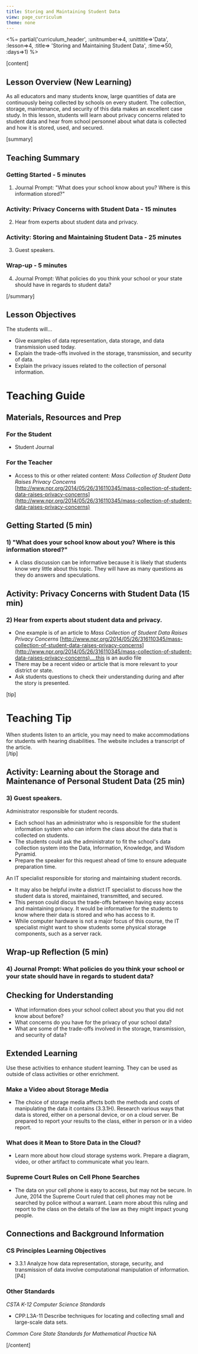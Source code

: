 ```yaml
---
title: Storing and Maintaining Student Data
view: page_curriculum
theme: none
---
```



<%= partial('curriculum_header', :unitnumber=>4, :unittitle=>'Data', :lesson=>4, :title=> 'Storing and Maintaining Student Data', :time=>50, :days=>1) %>

[content]

## Lesson Overview (New Learning)
As all educators and many students know, large quantities of data are continuously being collected by schools on every student. The collection, storage, maintenance, and security of this data makes an excellent case study. In this lesson, students will learn about privacy concerns related to student data and hear from school personnel about what data is collected and how it is stored, used, and secured. 

[summary]

## Teaching Summary
### **Getting Started** - 5 minutes
1) Journal Prompt:  "What does your school know about you? Where is this information stored?"

### **Activity: Privacy Concerns with Student Data** - 15  minutes 
2) Hear from experts about student data and privacy.

### **Activity: Storing and Maintaining Student Data** - 25 minutes  
3) Guest speakers.

### **Wrap-up** - 5  minutes 
4) Journal Prompt: What policies do you think your school or your state should have in regards to student data?


[/summary]

## Lesson Objectives 
The students will... 

- Give examples of data representation, data storage, and data transmission used today.  
- Explain the trade-offs involved in the storage, transmission, and security of data. 
- Explain the privacy issues related to the collection of personal information.


# Teaching Guide
## Materials, Resources and Prep
### For the Student
- Student Journal

### For the Teacher
- Access to this or other related content: *Mass Collection of Student Data Raises Privacy Concerns* [http://www.npr.org/2014/05/26/316110345/mass-collection-of-student-data-raises-privacy-concerns](http://www.npr.org/2014/05/26/316110345/mass-collection-of-student-data-raises-privacy-concerns)

## Getting Started (5 min)
### 1) "What does your school know about you?  Where is this information stored?"
- A class discussion can be informative because it is likely that students know very little about this topic. They will have as many questions as they do answers and speculations.

## Activity: Privacy Concerns with Student Data (15 min)
### 2) Hear from experts about student data and privacy.
- One example is of an article to *Mass Collection of Student Data Raises Privacy Concerns* [http://www.npr.org/2014/05/26/316110345/mass-collection-of-student-data-raises-privacy-concerns](http://www.npr.org/2014/05/26/316110345/mass-collection-of-student-data-raises-privacy-concerns)....this is an audio file
- There may be a recent video or article that is more relevant to your district or state.
- Ask students questions to check their understanding during and after the story is presented.

[tip]
# Teaching Tip  
When students listen to an article, you may need to make accommodations for students with hearing disabilities.  The website includes a transcript of the article.  
[/tip]


## Activity: Learning about the Storage and Maintenance of Personal Student Data (25 min)
### 3) Guest speakers.
Administrator responsible for student records.

- Each school has an administrator who is responsible for the student information system who can inform the class about the data that is collected on students.
- The students could ask the administrator to fit the school's data collection system into the Data, Information, Knowledge, and Wisdom Pyramid.
- Prepare the speaker for this request ahead of time to ensure adequate preparation time.

An IT specialist responsible for storing and maintaining student records.

- It may also be helpful invite a district IT specialist to discuss how the student data is stored, maintained, transmitted, and secured.  
- This person could discus the trade-offs between having easy access and maintaining privacy. It would be informative for the students to know where their data is stored and who has access to it. 
- While computer hardware is not a major focus of this course, the IT specialist might want to show students some physical storage components, such as a server rack. 

## Wrap-up Reflection (5 min)
### 4) Journal Prompt: What policies do you think your school or your state should have in regards to student data?

## Checking for Understanding
- What information does your school collect about you that you did not know about before?
- What concerns do you have for the privacy of your school data? 
- What are some of the trade-offs involved in the storage, transmission, and security of data?

## Extended Learning 
Use these activities to enhance student learning. They can be used as outside of class activities or other enrichment.

### Make a Video about Storage Media
- The choice of storage media affects both the methods and costs of manipulating the data it contains (3.3.1H). Research various ways that data is stored, either on a personal device, or on a cloud server. Be prepared to report your results to the class, either in person or in a video report.  

### What does it Mean to Store Data in the Cloud?
- Learn more about how cloud storage systems work. Prepare a diagram, video, or other artifact to communicate what you learn. 

### Supreme Court Rules on Cell Phone Searches
- The data on your cell phone is easy to access, but may not be secure. In June, 2014 the Supreme Court ruled that cell phones may not be searched by police without a warrant. Learn more about this ruling and report to the class on the details of the law as they might impact young people.


## Connections and Background Information
### CS Principles Learning Objectives

- 3.3.1 Analyze how data representation, storage, security, and transmission of data involve computational manipulation of information. [P4]

### Other Standards

*CSTA K-12 Computer Science Standards*

- CPP.L3A-11 Describe techniques for locating and collecting small and large-scale data sets. 
 
*Common Core State Standards for Mathematical Practice*
NA


[/content]
